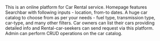 This is an online platform for Car Rental service.
Homepage features Searchbar with following inputs - location, from-to dates.
A huge car catalog to choose from as per your needs - fuel type, transmission type, car-type, and many other filters.
Car owners can list their cars providing detailed info and Rental-car-seekers can send request via this platform.
Admin can perform CRUD operations on the car catalog.
